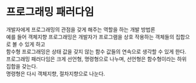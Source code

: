 # 프로그래밍 패러다임
개발자에게 프로그래밍의 관점을 갖게 해주는 역할을 하는 개발 방법론<br/>
예를 들어 객체지향 프로그래밍은 개발자가 프로그램을 상호 작용하는 객체들의 집합으로 볼 수 있게 하고<br/>
함수형 프로그래밍은 상태 값을 갖지 않는 함수 값들의 연속으로 생각할 수 있게 한다.<br/>
프로그래밍 패러다임은 크게 선언형, 명령형으로 나누며, 선언형은 함수형이라는 하위 집합을 갖는다.<br/>
명령형은 다시 객체지향, 절차지향으로 나눈다.
